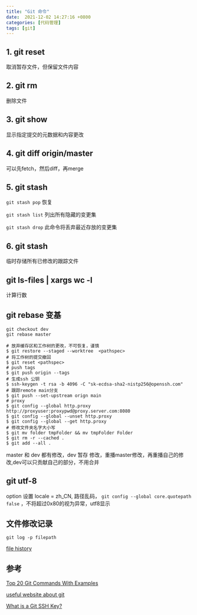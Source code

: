 ```yaml
---
title: "Git 命令"
date:  2021-12-02 14:27:16 +0800
categories: [代码管理]
tags: [git]
---
```


## 1. git reset
取消暂存文件，但保留文件内容
## 2. git rm
删除文件
## 3. git show
显示指定提交的元数据和内容更改
## 4. git diff origin/master
可以先fetch，然后diff，再merge
## 5. git stash
`git stash pop` 恢复

`git stash list` 列出所有隐藏的变更集

`git stash drop` 此命令将丢弃最近存放的变更集
## 6. git stash
临时存储所有已修改的跟踪文件

## git ls-files | xargs wc -l
计算行数

## git rebase 变基

```git
git checkout dev
git rebase master
```

```shell
# 放弃缓存区和工作树的更改，不可恢复，谨慎
$ git restore --staged --worktree  <pathspec>
# 将工作树的提交撤回
$ git reset <pathspec>
# push tags
$ git push origin --tags
# 生成ssh 公钥
$ ssh-keygen -t rsa -b 4096 -C "sk-ecdsa-sha2-nistp256@openssh.com"
# 跟踪remote main分支
$ git push --set-upstream orign main
# proxy
$ git config --global http.proxy http://proxyuser:proxypwd@proxy.server.com:8080
$ git config --global --unset http.proxy
$ git config --global --get http.proxy
# 修改文件夹名字大小写
$ git mv folder tmpFolder && mv tmpFolder Folder
$ git rm -r --cached .
$ git add --all .
```

master 和 dev 都有修改，dev 暂存 修改，重播master修改，再重播自己的修改,dev可以只贡献自己的部分，不用合并


##  git utf-8

option 设置 locale  = zh_CN, 路径乱码， `git config --global core.quotepath false` ，不将超过0x80的视为异常，utf8显示

## 文件修改记录

`git log -p filepath`

[file history](https://nkaushik.com/git/git-find-file-history)

## 参考

[Top 20 Git Commands With Examples](https://dzone.com/articles/top-20-git-commands-with-examples)

[useful website about git](https://www.atlassian.com/git/tutorials/using-branches/git-merge)

[What is a Git SSH Key?](https://www.atlassian.com/git/tutorials/git-ssh)
